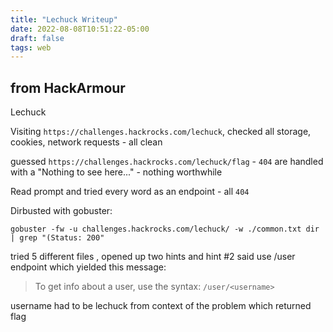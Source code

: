 ```yaml
---
title: "Lechuck Writeup"
date: 2022-08-08T10:51:22-05:00
draft: false
tags: web
---
```

## from HackArmour

Lechuck

Visiting `https://challenges.hackrocks.com/lechuck`, checked all storage, cookies, network requests - all clean

guessed `https://challenges.hackrocks.com/lechuck/flag` - `404` are handled with a "Nothing to see here..." - nothing worthwhile

Read prompt and tried every word as an endpoint - all `404`

Dirbusted with gobuster:

`gobuster -fw -u challenges.hackrocks.com/lechuck/ -w ./common.txt dir | grep "(Status: 200"`

tried 5 different files , opened up two hints and hint #2 said use /user endpoint which yielded this message:

>To get info about a user, use the syntax: `/user/<username>`

username had to be lechuck from context of the problem which returned flag

